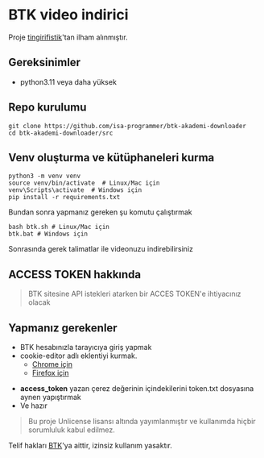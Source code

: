 # BTK video indirici

Proje [tingirifistik](https://github.com/tingirifistik/BTK_Akademi)'tan ilham alınmıştır.

## Gereksinimler
- python3.11 veya daha yüksek

## Repo kurulumu
```
git clone https://github.com/isa-programmer/btk-akademi-downloader
cd btk-akademi-downloader/src
```

## Venv oluşturma ve kütüphaneleri kurma

```
python3 -m venv venv
source venv/bin/activate  # Linux/Mac için
venv\Scripts\activate  # Windows için
pip install -r requirements.txt
```

Bundan sonra yapmanız gereken şu komutu çalıştırmak

```
bash btk.sh # Linux/Mac için
btk.bat # Windows için
```

Sonrasında gerek talimatlar ile videonuzu indirebilirsiniz

## ACCESS TOKEN hakkında
>BTK sitesine API istekleri atarken bir ACCES TOKEN'e ihtiyacınız olacak

## Yapmanız gerekenler

* BTK hesabınızla tarayıcıya giriş yapmak
* cookie-editor adlı eklentiyi kurmak.
	- [Chrome için](https://chromewebstore.google.com/detail/cookie-editor/hlkenndednhfkekhgcdicdfddnkalmdm)
	- [Firefox için](https://addons.mozilla.org/en-US/firefox/addon/cookie-editor/)
- **access_token** yazan çerez değerinin içindekilerini token.txt dosyasına aynen yapıştırmak
- Ve hazır

>Bu proje Unlicense lisansı altında yayımlanmıştır ve kullanımda hiçbir sorumluluk kabul edilmez.

Telif hakları [BTK](www.btkakademi.gov.tr)'ya aittir, izinsiz kullanım yasaktır.
